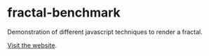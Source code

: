 # fractal-benchmark
Demonstration of different javascript techniques to render a fractal.

[Visit the website](https://tolokoban.github.io/fractal-benchmark).
